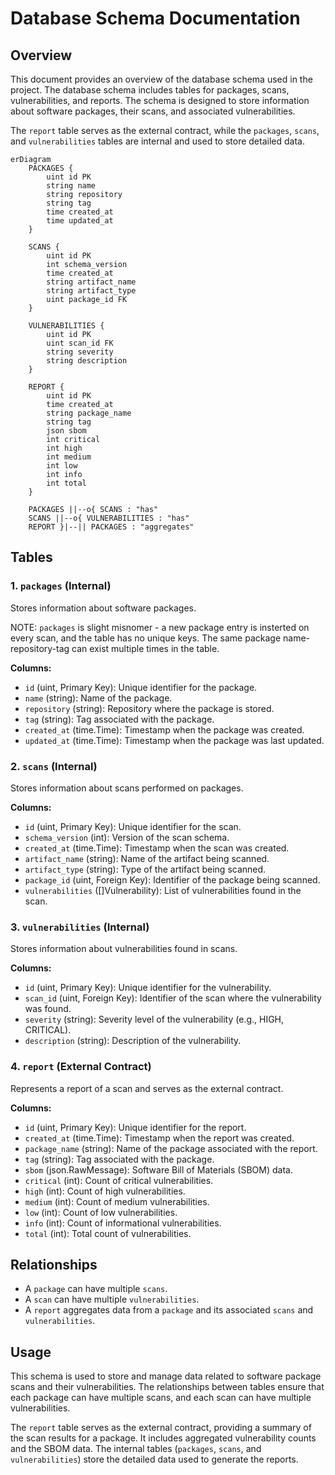 
# Database Schema Documentation

## Overview
This document provides an overview of the database schema used in the project. The database schema includes tables for packages, scans, vulnerabilities, and reports. The schema is designed to store information about software packages, their scans, and associated vulnerabilities.

The `report` table serves as the external contract, while the `packages`, `scans`, and `vulnerabilities` tables are internal and used to store detailed data.

``` mermaid
erDiagram
    PACKAGES {
        uint id PK
        string name
        string repository
        string tag
        time created_at
        time updated_at
    }
    
    SCANS {
        uint id PK
        int schema_version
        time created_at
        string artifact_name
        string artifact_type
        uint package_id FK
    }
    
    VULNERABILITIES {
        uint id PK
        uint scan_id FK
        string severity
        string description
    }
    
    REPORT {
        uint id PK
        time created_at
        string package_name
        string tag
        json sbom
        int critical
        int high
        int medium
        int low
        int info
        int total
    }
    
    PACKAGES ||--o{ SCANS : "has"
    SCANS ||--o{ VULNERABILITIES : "has"
    REPORT }|--|| PACKAGES : "aggregates"
```

## Tables

### 1. `packages` (Internal)
Stores information about software packages.

NOTE: `packages` is slight misnomer - a new package entry is insterted on every scan, and the table has no unique keys.
The same package name-repository-tag can exist multiple times in the table.

**Columns:**
- `id` (uint, Primary Key): Unique identifier for the package.
- `name` (string): Name of the package.
- `repository` (string): Repository where the package is stored.
- `tag` (string): Tag associated with the package.
- `created_at` (time.Time): Timestamp when the package was created.
- `updated_at` (time.Time): Timestamp when the package was last updated.

### 2. `scans` (Internal)
Stores information about scans performed on packages.

**Columns:**
- `id` (uint, Primary Key): Unique identifier for the scan.
- `schema_version` (int): Version of the scan schema.
- `created_at` (time.Time): Timestamp when the scan was created.
- `artifact_name` (string): Name of the artifact being scanned.
- `artifact_type` (string): Type of the artifact being scanned.
- `package_id` (uint, Foreign Key): Identifier of the package being scanned.
- `vulnerabilities` ([]Vulnerability): List of vulnerabilities found in the scan.

### 3. `vulnerabilities` (Internal)
Stores information about vulnerabilities found in scans.

**Columns:**
- `id` (uint, Primary Key): Unique identifier for the vulnerability.
- `scan_id` (uint, Foreign Key): Identifier of the scan where the vulnerability was found.
- `severity` (string): Severity level of the vulnerability (e.g., HIGH, CRITICAL).
- `description` (string): Description of the vulnerability.

### 4. `report` (External Contract)
Represents a report of a scan and serves as the external contract.

**Columns:**
- `id` (uint, Primary Key): Unique identifier for the report.
- `created_at` (time.Time): Timestamp when the report was created.
- `package_name` (string): Name of the package associated with the report.
- `tag` (string): Tag associated with the package.
- `sbom` (json.RawMessage): Software Bill of Materials (SBOM) data.
- `critical` (int): Count of critical vulnerabilities.
- `high` (int): Count of high vulnerabilities.
- `medium` (int): Count of medium vulnerabilities.
- `low` (int): Count of low vulnerabilities.
- `info` (int): Count of informational vulnerabilities.
- `total` (int): Total count of vulnerabilities.

## Relationships
- A `package` can have multiple `scans`.
- A `scan` can have multiple `vulnerabilities`.
- A `report` aggregates data from a `package` and its associated `scans` and `vulnerabilities`.

## Usage
This schema is used to store and manage data related to software package scans and their vulnerabilities. The relationships between tables ensure that each package can have multiple scans, and each scan can have multiple vulnerabilities. 

The `report` table serves as the external contract, providing a summary of the scan results for a package. It includes aggregated vulnerability counts and the SBOM data. The internal tables (`packages`, `scans`, and `vulnerabilities`) store the detailed data used to generate the reports.
```